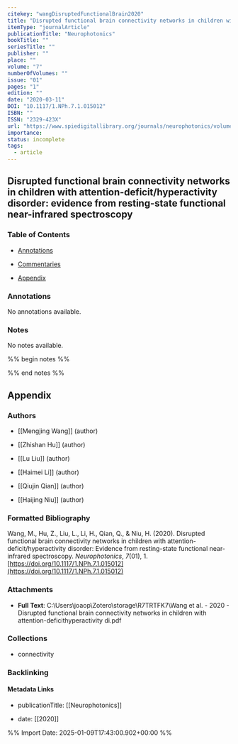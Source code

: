 ```yaml
---
citekey: "wangDisruptedFunctionalBrain2020"
title: "Disrupted functional brain connectivity networks in children with attention-deficit/hyperactivity disorder: evidence from resting-state functional near-infrared spectroscopy"
itemType: "journalArticle"
publicationTitle: "Neurophotonics"
bookTitle: ""
seriesTitle: ""
publisher: ""
place: ""
volume: "7"
numberOfVolumes: ""
issue: "01"
pages: "1"
edition: ""
date: "2020-03-11"
DOI: "10.1117/1.NPh.7.1.015012"
ISBN: ""
ISSN: "2329-423X"
url: "https://www.spiedigitallibrary.org/journals/neurophotonics/volume-7/issue-01/015012/Disrupted-functional-brain-connectivity-networks-in-children-with-attention-deficit/10.1117/1.NPh.7.1.015012.full"
importance: 
status: incomplete
tags:
  - article
---
```


## Disrupted functional brain connectivity networks in children with attention-deficit/hyperactivity disorder: evidence from resting-state functional near-infrared spectroscopy

### Table of Contents

- [Annotations](#annotations)

+ [Commentaries](#commentaries)

- [Appendix](#appendix)

### Annotations


No annotations available.


### Notes


No notes available.


%% begin notes %%

<!-- Write your personal notes here -->

%% end notes %%

## Appendix

### Authors


- [[Mengjing Wang]] (author)

- [[Zhishan Hu]] (author)

- [[Lu Liu]] (author)

- [[Haimei Li]] (author)

- [[Qiujin Qian]] (author)

- [[Haijing Niu]] (author)




### Formatted Bibliography

Wang, M., Hu, Z., Liu, L., Li, H., Qian, Q., & Niu, H. (2020). Disrupted functional brain connectivity networks in children with attention-deficit/hyperactivity disorder: Evidence from resting-state functional near-infrared spectroscopy. _Neurophotonics_, _7_(01), 1. [https://doi.org/10.1117/1.NPh.7.1.015012](https://doi.org/10.1117/1.NPh.7.1.015012)




### Attachments


- **Full Text**: C:\Users\joaop\Zotero\storage\R7TRTFK7\Wang et al. - 2020 - Disrupted functional brain connectivity networks in children with attention-deficithyperactivity di.pdf




### Collections


- connectivity





### Backlinking


#### Metadata Links


- publicationTitle: [[Neurophotonics]]




- date: [[2020]]





<!-- Any additional notes or comments -->


%% Import Date: 2025-01-09T17:43:00.902+00:00 %%
